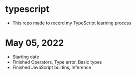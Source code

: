 # typescript
- This repo made to record my TypeScript learning process

# May 05, 2022
- Starting date
- Finished Operators, Type error, Basic types
- Finished JavaScript builtins, Inference
